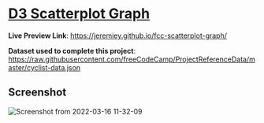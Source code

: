 # [D3 Scatterplot Graph](https://www.freecodecamp.org/learn/data-visualization/data-visualization-projects/visualize-data-with-a-scatterplot-graph)

**Live Preview Link**: <https://jeremiey.github.io/fcc-scatterplot-graph/>

**Dataset used to complete this project**: <https://raw.githubusercontent.com/freeCodeCamp/ProjectReferenceData/master/cyclist-data.json>

## Screenshot

![Screenshot from 2022-03-16 11-32-09](https://user-images.githubusercontent.com/87664239/158570763-ea966cba-8380-4676-b3a8-94ca575518ac.png)
